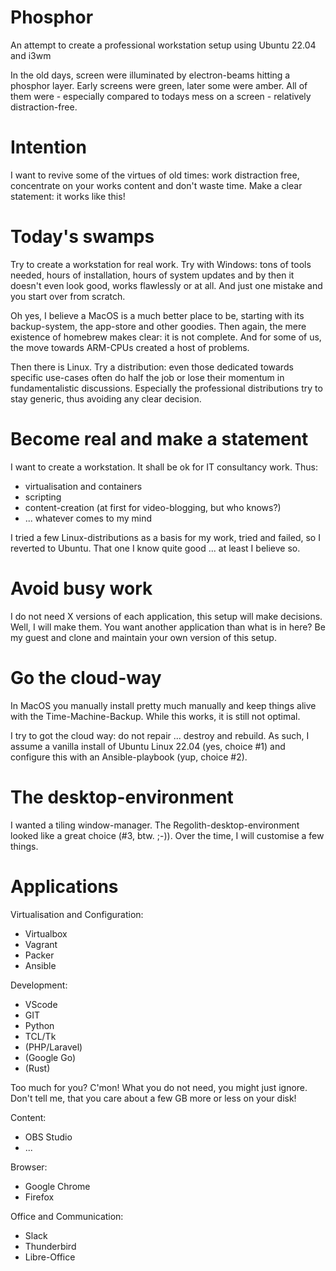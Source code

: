  # Phosphor

An attempt to create a professional workstation setup using Ubuntu 22.04 and i3wm

In the old days, screen were illuminated by electron-beams hitting a phosphor layer.
Early screens were green, later some were amber. All of them were - especially compared
to todays mess on a screen - relatively distraction-free.

# Intention

I want to revive some of the virtues of old times: work distraction free, concentrate
on your works content and don't waste time. Make a clear statement: it works like this!

# Today's swamps

Try to create a workstation for real work. Try with Windows: tons of tools needed,
hours of installation, hours of system updates and by then it doesn't even look good,
works flawlessly or at all. And just one mistake and you start over from scratch.

Oh yes, I believe a MacOS is a much better place to be, starting with its backup-system,
the app-store and other goodies. Then again, the mere existence of homebrew makes clear:
it is not complete. And for some of us, the move towards ARM-CPUs created a host of problems.

Then there is Linux. Try a distribution: even those dedicated towards specific use-cases often
do half the job or lose their momentum in fundamentalistic discussions. Especially the professional
distributions try to stay generic, thus avoiding any clear decision.

# Become real and make a statement

I want to create a workstation. It shall be ok for IT consultancy work. Thus:

  - virtualisation and containers
  - scripting
  - content-creation (at first for video-blogging, but who knows?)
  - ... whatever comes to my mind

I tried a few Linux-distributions as a basis for my work, tried and failed, so I reverted to Ubuntu.
That one I know quite good ... at least I believe so.

# Avoid busy work

I do not need X versions of each application, this setup will make decisions. Well,
I will make them. You want another application than what is in here? Be my guest and clone and
maintain your own version of this setup.

# Go the cloud-way

In MacOS you manually install pretty much manually and keep things alive with the Time-Machine-Backup.
While this works, it is still not optimal.

I try to got the cloud way: do not repair ... destroy and rebuild. As such, I assume a vanilla install
of Ubuntu Linux 22.04 (yes, choice #1) and configure this with an Ansible-playbook (yup, choice #2).

# The desktop-environment

I wanted a tiling window-manager. The Regolith-desktop-environment looked like a great choice (#3, btw. ;-)).
Over the time, I will customise a few things.

# Applications

Virtualisation and Configuration:

  - Virtualbox
  - Vagrant
  - Packer
  - Ansible

Development:

  - VScode
  - GIT
  - Python
  - TCL/Tk
  - (PHP/Laravel)
  - (Google Go)
  - (Rust)

Too much for you? C'mon! What you do not need, you might just ignore. Don't tell me, that you care about a few GB more or less on your disk!

Content:

  - OBS Studio
  - ...

Browser:
  - Google Chrome
  - Firefox

Office and Communication:

  - Slack
  - Thunderbird
  - Libre-Office